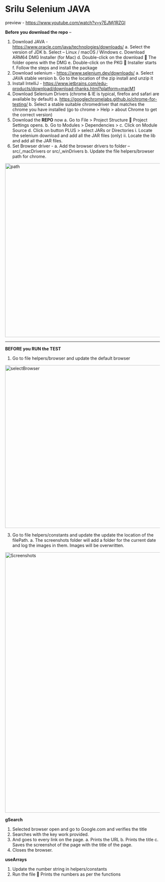 # Srilu Selenium JAVA
preview - https://www.youtube.com/watch?v=y7EJMj1RZGI

**Before you download the repo** – 
1.	Download JAVA - https://www.oracle.com/java/technologies/downloads/
    a.	Select the version of JDK
    b.	Select – Linux / macOS / Windows 
    c.	Download ARM64 DMG Installer (for Mac)
    d.	Double-click on the download  The folder opens with the DMG
    e.	Double-click on the PKG  Installer starts
    f.	Follow the steps and install the package
2.	Download selenium - https://www.selenium.dev/downloads/
    a.	Select JAVA stable version
    b.	Go to the location of the zip install and unzip it
3.	Install IntelliJ - https://www.jetbrains.com/edu-products/download/download-thanks.html?platform=macM1
4.	Download Selenium Drivers (chrome & IE is typical, firefox and safari are available by default)
    a.	https://googlechromelabs.github.io/chrome-for-testing/
    b.	Select a stable suitable chromedriver that matches the chrome you have installed (go to chrome > Help > about Chrome to get the correct version)
5.	Download the **REPO** now
    a.	Go to File > Project Structure  Project Settings opens.
    b.	Go to Modules > Dependencies > 
    c.	Click on Module Source
    d.	Click on button PLUS > select JARs or Directories
        i.	Locate the selenium download and add all the JAR files (only)
        ii.	Locate the lib and add all the JAR files.
6.	Set Browser driver - 
    a.	Add the browser drivers to folder – src/_macDrivers or src/_winDrivers
    b.	Update the file helpers/browser path for chrome.
<img width="567" alt="path" src="https://github.com/SriluBalla/Srilu-Selenium-JAVA/assets/106475342/fdec8841-cc5e-4957-9696-a5ec82fe6abc">

________________________________________________________________
**BEFORE you RUN the TEST**
1.	Go to file helpers/browser and update the default browser
<img width="531" alt="selectBrowser" src="https://github.com/SriluBalla/Srilu-Selenium-JAVA/assets/106475342/ae8ac98e-8aba-4409-abab-7811bdfe54ea">     

3.	Go to file helpers/constants and update the update the location of the filePath.
    a.	The screenshots folder will add a folder for the current date and log the images in them. Images will be overwritten.
<img width="849" alt="Screenshots" src="https://github.com/SriluBalla/Srilu-Selenium-JAVA/assets/106475342/efd729fe-d4be-4476-aeb4-5385a7da887e">
   
**gSearch**
1.	Selected browser open and go to Google.com and verifies the title
2.	Searches with the key work provided.
3.	And goes to every link on the page.
    a.	Prints the URL
    b.	Prints the title
    c.	Saves the screenshot of the page with the title of the page.
4.	 Closes the browser.

**useArrays**
1.	Update the number  string in helpers/constants
2.	Run the file  Prints the numbers as per the functions

